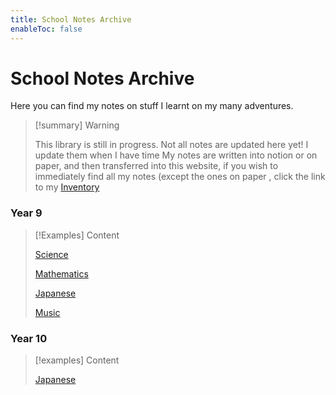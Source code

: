 ```yaml
---
title: School Notes Archive
enableToc: false
---
```

# School Notes Archive
Here you can find my notes on stuff I learnt on my many adventures.

> [!summary] Warning
> 
> This library is still in progress. Not all notes are updated here yet! I update them when I have time
> My notes are written into notion or on paper, and then transferred into this website, if you wish to immediately find all my notes (except the ones on paper , click the link to my [Inventory](https://www.notion.so/wanderer-inventory/Wanderer-s-Archive-551bf6d3382148678191175b1123296f?pvs=4)


### Year 9
> [!Examples] Content
> 
> [Science](year9/science-content)
> 
> [Mathematics](year9/math/maths)
> 
> [Japanese](year9/japanese/japanese.md)
> 
> [Music](year9/music/music)



### Year 10

> [!examples] Content
> 
> [Japanese](year10/japanese/japanese.md)

